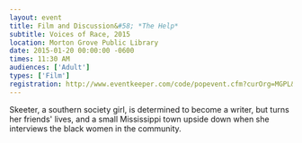 ```yaml
---
layout: event
title: Film and Discussion&#58; *The Help*
subtitle: Voices of Race, 2015
location: Morton Grove Public Library
date: 2015-01-20 00:00:00 -0600
times: 11:30 AM
audiences: ['Adult']
types: ['Film']
registration: http://www.eventkeeper.com/code/popevent.cfm?curOrg=MGPL&curApp=events&eID=3715757&thisDate=NO_DATE
---
```

Skeeter, a southern society girl, is determined to become a writer, but turns her friends' lives, and a small Mississippi town upside down when she interviews the black women in the community.
